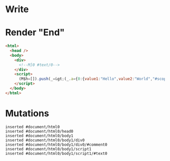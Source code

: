 # Write
  <div><!M]0 #text/0></div><script>(M$h=[]).push(_=>(_.a={0:{value1:"Hello",value2:"World","#scope":0}}),[])</script>


# Render "End"
```html
<html>
  <head />
  <body>
    <div>
      <!--M]0 #text/0-->
    </div>
    <script>
      (M$h=[]).push(_=&gt;(_.a={0:{value1:"Hello",value2:"World","#scope":0}}),[])
    </script>
  </body>
</html>
```

# Mutations
```
inserted #document/html0
inserted #document/html0/head0
inserted #document/html0/body1
inserted #document/html0/body1/div0
inserted #document/html0/body1/div0/#comment0
inserted #document/html0/body1/script1
inserted #document/html0/body1/script1/#text0
```